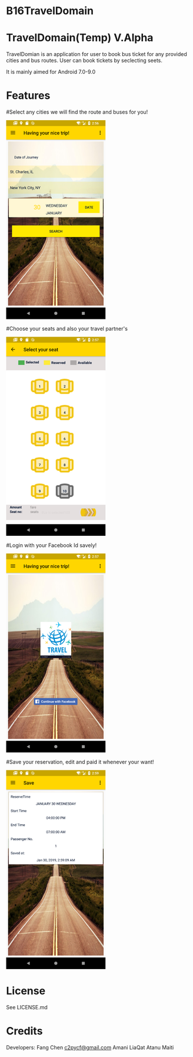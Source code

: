# B16TravelDomain
TravelDomain(Temp) V.Alpha
========

TravelDomian is an application for user to book bus ticket for any provided cities and bus routes. User can book tickets by seclecting seets. 


It is mainly aimed for Android 7.0-9.0

Features
========
#Select any cities we will find the route and buses for you!

<img src="https://github.com/c2pycf/B16TravelDomain/blob/master/Screenshot_1548784618.png" width="270" style="margin-right:10px;">

#Choose your seats and also your travel partner's

<img src="https://github.com/c2pycf/B16TravelDomain/blob/master/Screenshot_1548784660.png" width="270" style="margin-right:10px;">

#Login with your Facebook Id savely!

<img src="https://github.com/c2pycf/B16TravelDomain/blob/master/Screenshot_1548784625.png" width="270" style="margin-right:10px;">

#Save your reservation, edit and paid it whenever your want!

<img src="https://github.com/c2pycf/B16TravelDomain/blob/master/Screenshot_1548784770.png" width="270" style="margin-right:10px;">





License
=======
See LICENSE.md


Credits
=================
Developers:
Fang Chen
c2pycf@gmail.com
Amani LiaQat
Atanu Maiti
